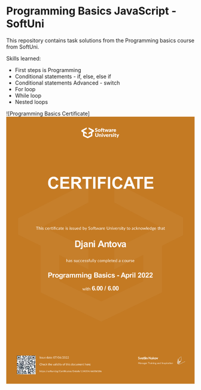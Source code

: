 # Programming Basics JavaScript - SoftUni

This repository contains task solutions from the Programming basics course from SoftUni.

Skills learned:
<ul>
  <li>First steps is Programming</li>
  <li>Conditional statements - if, else, else if</li>
  <li>Conditional statements Advanced - switch</li>
  <li>For loop</li>
  <li>While loop</li>
  <li>Nested loops</li>
</ul>

![Programming Basics Certificate]
<img src="https://github.com/Djani-Antova/Programming-Basics-JS-April-2022/blob/main/Certificate_PB_April_2022.pdf">

